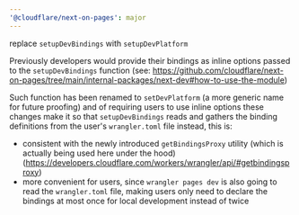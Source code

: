 ```yaml
---
'@cloudflare/next-on-pages': major
---
```


replace `setupDevBindings` with `setupDevPlatform`

Previously developers would provide their bindings as inline options passed to
the `setupDevBindings` function (see: https://github.com/cloudflare/next-on-pages/tree/main/internal-packages/next-dev#how-to-use-the-module)

Such function has been renamed to `setDevPlatform` (a more generic name for future proofing) and of
requiring users to use inline options these changes make it so that `setupDevBindings` reads and gathers
the binding definitions from the user's `wrangler.toml` file instead, this is:

- consistent with the newly introduced `getBindingsProxy` utility (which is actually being used here under the hood)
  (https://developers.cloudflare.com/workers/wrangler/api/#getbindingsproxy)
- more convenient for users, since `wrangler pages dev` is also going to read the `wrangler.toml` file, making users
  only need to declare the bindings at most once for local development instead of twice
